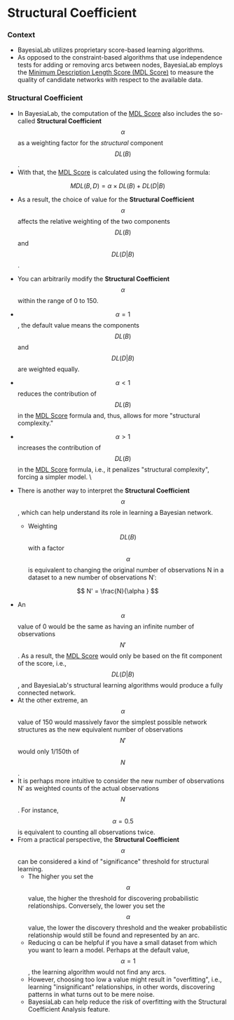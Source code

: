 # Structural Coefficient

### Context <a href="#h2__807134280" id="h2__807134280"></a>

* BayesiaLab utilizes proprietary score-based learning algorithms.
* As opposed to the constraint-based algorithms that use independence tests for adding or removing arcs between nodes, BayesiaLab employs the [Minimum Description Length Score (MDL Score)](minimum-description-length-score/) to measure the quality of candidate networks with respect to the available data.

### Structural Coefficient <a href="#h2_1982399616" id="h2_1982399616"></a>

* In BayesiaLab, the computation of the [MDL Score](minimum-description-length-score/) also includes the so-called **Structural Coefficient** $$\alpha$$ as a weighting factor for the _structural_ component $$DL(B)$$.
* With that, the [MDL Score](minimum-description-length-score/) is calculated using the following formula:

$$MDL(B,D) = \alpha \times DL(B) + DL(D|B)$$

* As a result, the choice of value for the **Structural Coefficient** $$\alpha$$ affects the relative weighting of the two components $$DL(B)$$ and $$DL(D|B)$$.
* You can arbitrarily modify the **Structural Coefficient** $$\alpha$$ within the range of 0 to 150.&#x20;
* $$\alpha  = 1$$, the default value means the components $$DL(B)$$ and $$DL(D|B)$$ are weighted equally.
* $$\alpha  < 1$$ reduces the contribution of $$DL(B)$$ in the [MDL Score](minimum-description-length-score/) formula and, thus, allows for more "structural complexity."
* $$\alpha  > 1$$ increases the contribution of $$DL(B)$$ in the [MDL Score](minimum-description-length-score/) formula, i.e., it penalizes "structural complexity", forcing a simpler model. \

* There is another way to interpret the **Structural Coefficient** $$\alpha$$, which can help understand its role in learning a Bayesian network.
  * Weighting $$DL(B)$$ with a factor $$\alpha$$ is equivalent to changing the original number of observations N in a dataset to a new number of observations N′:

$$
N' = \frac{N}{\alpha }
$$

* An $$\alpha$$ value of 0 would be the same as having an infinite number of observations $$N'$$. As a result, the [MDL Score](minimum-description-length-score/) would only be based on the fit component of the score, i.e., $$DL(D|B)$$, and BayesiaLab's structural learning algorithms would produce a fully connected network.
* At the other extreme, an $$\alpha$$ value of 150 would massively favor the simplest possible network structures as the new equivalent number of observations $$N'$$ would only 1/150th of $$N$$.
* It is perhaps more intuitive to consider the new number of observations N′ as weighted counts of the actual observations $$N$$. For instance, $$\alpha  = 0.5$$ is equivalent to counting all observations twice.
* From a practical perspective, the **Structural Coefficient** $$\alpha$$ can be considered a kind of "significance" threshold for structural learning.
  * The higher you set the $$\alpha$$ value, the higher the threshold for discovering probabilistic relationships. Conversely, the lower you set the $$\alpha$$ value, the lower the discovery threshold and the weaker probabilistic relationship would still be found and represented by an arc.
  * Reducing α can be helpful if you have a small dataset from which you want to learn a model. Perhaps at the default value, $$\alpha  = 1$$, the learning algorithm would not find any arcs.
  * However, choosing too low a value might result in "overfitting", i.e., learning "insignificant" relationships, in other words, discovering patterns in what turns out to be mere noise.
  * BayesiaLab can help reduce the risk of overfitting with the Structural Coefficient Analysis feature.
